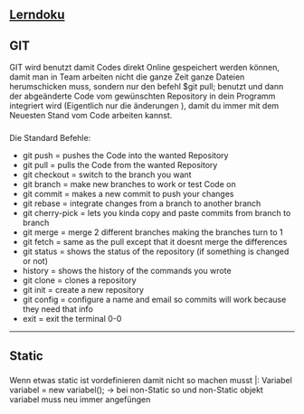 <ins>Lerndoku
---
GIT
---
GIT wird benutzt damit Codes direkt Online gespeichert werden können,
damit man in Team arbeiten nicht die ganze Zeit ganze Dateien herumschicken muss,
sondern nur den befehl
$git pull; benutzt und dann der abgeänderte Code vom gewünschten Repository in dein Programm integriert wird
(Eigentlich nur die änderungen ), damit du immer mit dem Neuesten Stand vom Code arbeiten kannst.
###
Die Standard Befehle:
+ git push = pushes the Code into the wanted Repository
+ git pull =  pulls the Code from the wanted Repository
+ git checkout = switch to the branch you want
+ git branch = make new branches to work or test Code on
+ git commit = makes a new commit to push your changes
+ git rebase = integrate changes from a branch to another branch
+ git cherry-pick = lets you kinda copy and paste commits from branch to branch
+ git merge = merge 2 different branches making the branches turn to 1
+ git fetch = same as the pull except that it doesnt merge the differences
+ git status = shows the status of the repository (if something is changed or not)
+ history = shows the history of the commands you wrote
+ git clone = clones a repository
+ git init = create a new repository
+ git config = configure a name and email so commits will work because they need that info
+ exit = exit the terminal 0-0
---
Static
---
###
Wenn etwas static ist  vordefinieren damit nicht so machen musst |: Variabel variabel = new variabel(); -> bei non-Static so
und non-Static objekt variabel muss neu immer angefüngen
###
###